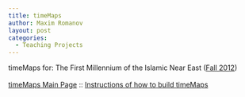 ```yaml
---
title: timeMaps
author: Maxim Romanov
layout: post
categories:
  - Teaching Projects
---
```

timeMaps for: The First Millennium of the Islamic Near East ([Fall 2012][1])

  <a style="line-height: 1.7;" href="http://alraqmiyyat.org/timemap/">timeMaps Main Page</a><span style="line-height: 1.7;"> :: </span><a style="line-height: 1.7;" href="http://alraqmiyyat.org/projects/building-a-timemap/">Instructions of how to build timeMaps</a>

 [1]: http://alraqmiyyat.org/timemap/aaptis461_f12_agriculture.php